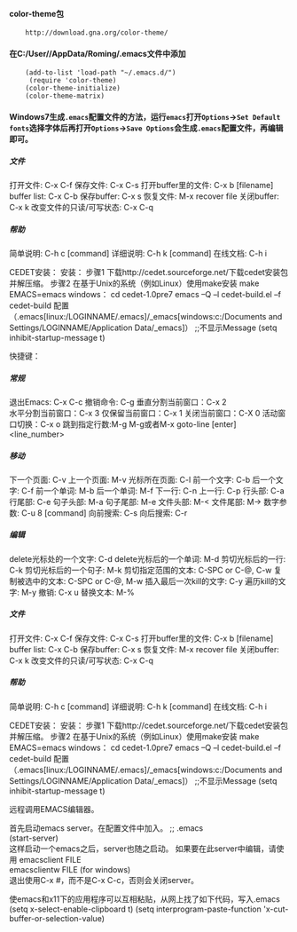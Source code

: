 ﻿#### color-theme包

        http://download.gna.org/color-theme/

#### 在C:/User/<name>/AppData/Roming/.emacs文件中添加

        (add-to-list 'load-path "~/.emacs.d/")
         (require 'color-theme)
        (color-theme-initialize)
        (color-theme-matrix)

#### Windows7生成`.emacs`配置文件的方法，运行`emacs`打开`Options`->`Set Default fonts`选择字体后再打开`Options`->`Save Options`会生成`.emacs`配置文件，再编辑即可。
##### 文件 ##### 
打开文件: C-x C-f 
保存文件: C-x C-s 
打开buffer里的文件: C-x b [filename] 
buffer list: C-x C-b 
保存buffer: C-x s 
恢复文件: M-x recover file 
关闭buffer: C-x k 
改变文件的只读/可写状态: C-x C-q 

##### 帮助 ##### 
简单说明: C-h c [command] 
详细说明: C-h k [command] 
在线文档: C-h i


CEDET安装：
安装：
步骤1
下载http://cedet.sourceforge.net/下载cedet安装包并解压缩。
步骤2
在基于Unix的系统（例如Linux）使用make安装
make EMACS=emacs
windows：
cd cedet-1.0pre7
emacs –Q –l cedet-build.el –f cedet-build
配置（.emacs[linux:/LOGINNAME/.emacs]/_emacs[windows:c:/Documents and Settings/LOGINNAME/Application Data/_emacs]）
;;不显示Message
(setq inhibit-startup-message t)


快捷键：
##### 常规 ##### 
退出Emacs: C-x C-c 
撤销命令: C-g 
垂直分割当前窗口：C-x 2   
水平分割当前窗口：C-x 3 
仅保留当前窗口：C-x 1 
关闭当前窗口：C-X 0 
活动窗口切换：C-x o 
跳到指定行数:M-g M-g或者M-x goto-line [enter] <line_number> 
##### 移动 ##### 
下一个页面: C-v 
上一个页面: M-v 
光标所在页面: C-l 
前一个文字: C-b 
后一个文字: C-f 
前一个单词: M-b 
后一个单词: M-f 
下一行: C-n 
上一行: C-p 
行头部: C-a 
行尾部: C-e 
句子头部: M-a 
句子尾部: M-e 
文件头部: M-< 
文件尾部: M-> 
数字参数: C-u 8 [command] 
向前搜索: C-s 
向后搜索: C-r 

##### 编辑 ##### 
delete光标处的一个文字: C-d 
delete光标后的一个单词: M-d 
剪切光标后的一行: C-k 
剪切光标后的一个句子: M-k 
剪切指定范围的文本: C-SPC or C-@, C-w 
复制被选中的文本: C-SPC or C-@, M-w 
插入最后一次kill的文字: C-y 
遍历kill的文字: M-y 
撤销: C-x u 
替换文本: M-% 

##### 文件 ##### 
打开文件: C-x C-f 
保存文件: C-x C-s 
打开buffer里的文件: C-x b [filename] 
buffer list: C-x C-b 
保存buffer: C-x s 
恢复文件: M-x recover file 
关闭buffer: C-x k 
改变文件的只读/可写状态: C-x C-q 

##### 帮助 ##### 
简单说明: C-h c [command] 
详细说明: C-h k [command] 
在线文档: C-h i


CEDET安装：
安装：
步骤1
下载http://cedet.sourceforge.net/下载cedet安装包并解压缩。
步骤2
在基于Unix的系统（例如Linux）使用make安装
make EMACS=emacs
windows：
cd cedet-1.0pre7
emacs –Q –l cedet-build.el –f cedet-build
配置（.emacs[linux:/LOGINNAME/.emacs]/_emacs[windows:c:/Documents and Settings/LOGINNAME/Application Data/_emacs]）
;;不显示Message
(setq inhibit-startup-message t)


远程调用EMACS编辑器。

首先启动emacs server。在配置文件中加入。
;; .emacs  
(start-server)  
这样启动一个emacs之后，server也随之启动。
如果要在此server中编辑，请使用
emacsclient FILE  
emacsclientw FILE (for windows)  
退出使用C-x #，而不是C-x C-c，否则会关闭server。


使emacs和x11下的应用程序可以互相粘贴，从网上找了如下代码，写入.emacs
(setq x-select-enable-clipboard t)
(setq interprogram-paste-function 'x-cut-buffer-or-selection-value)

